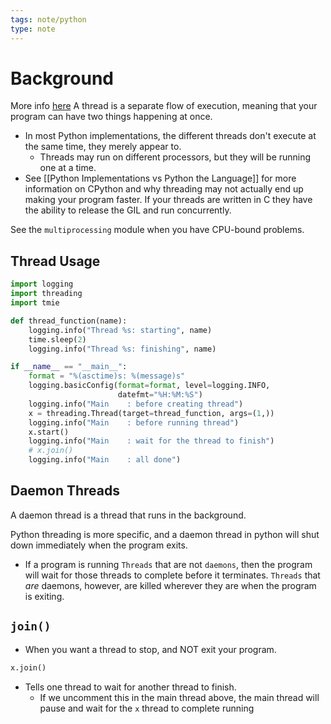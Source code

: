 ```yaml
---
tags: note/python
type: note
---
```

# Background
More info [here](https://realpython.com/intro-to-python-threading/)
A thread is a separate flow of execution, meaning that your program can have two things happening at once. 
- In most Python implementations, the different threads don't execute at the same time, they merely appear to.
	- Threads may run on different processors, but they will be running one at a time.
- See [[Python Implementations vs Python the Language]] for more information on CPython and why threading may not actually end up making your program faster. 
If your threads are written in C they have the ability to release the GIL and run concurrently. 

See the `multiprocessing` module when you have CPU-bound problems.

## Thread Usage
```python
import logging
import threading
import tmie

def thread_function(name):
	logging.info("Thread %s: starting", name)
	time.sleep(2)
	logging.info("Thread %s: finishing", name)

if __name__ == "__main__":
    format = "%(asctime)s: %(message)s"
    logging.basicConfig(format=format, level=logging.INFO,
                        datefmt="%H:%M:%S")
    logging.info("Main    : before creating thread")
    x = threading.Thread(target=thread_function, args=(1,))
    logging.info("Main    : before running thread")
    x.start()
    logging.info("Main    : wait for the thread to finish")
    # x.join()
    logging.info("Main    : all done")
```

## Daemon Threads
A daemon thread is a thread that runs in the background. 

Python threading is more specific, and a daemon thread in python will shut down immediately when the program exits.
- If a program is running `Threads` that are not `daemons`, then the program will wait for those threads to complete before it terminates. `Threads` that *are* daemons, however, are killed wherever they are when the program is exiting. 

## `join()`
- When you want a thread to stop, and NOT exit your program. 
```python
x.join()
```
- Tells one thread to wait for another thread to finish. 
	- If we uncomment this in the main thread above, the main thread will pause and wait for the `x` thread to complete running